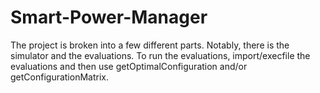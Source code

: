 # Smart-Power-Manager

The project is broken into a few different parts.
Notably, there is the simulator and the evaluations.  To run the evaluations, import/execfile the evaluations and then use getOptimalConfiguration and/or getConfigurationMatrix.